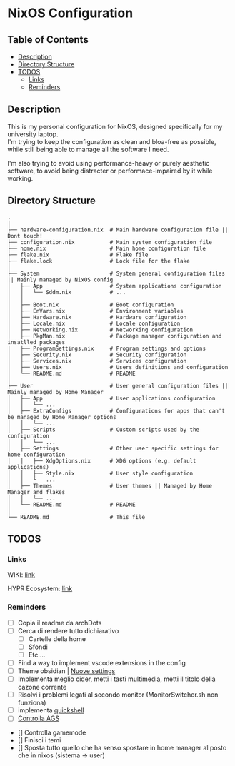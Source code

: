 
# NixOS Configuration <!-- omit in toc -->

## Table of Contents <!-- omit in toc -->

- [Description](#description)
- [Directory Structure](#directory-structure)
- [TODOS](#todos)
  - [Links](#links)
  - [Reminders](#reminders)

## Description

This is my personal configuration for NixOS, designed specifically for my university laptop.  
I'm trying to keep the configuration as clean and bloa-free as possible, while still being able to manage all the software I need.

I'm also trying to avoid using performance-heavy or purely aesthetic software, to avoid being distracter or performace-impaired by it while working.


## Directory Structure

```plaintext
.
│
├── hardware-configuration.nix  # Main hardware configuration file || Dont touch!
├── configuration.nix           # Main system configuration file
├── home.nix                    # Main home configuration file 
├── flake.nix                   # Flake file 
├── flake.lock                  # Lock file for the flake
│
├── System                      # System general configuration files || Mainly managed by NixOS config
│   ├── App                     # System applications configuration
│   │   └── Sddm.nix            # ...
│   │
│   ├── Boot.nix                # Boot configuration
│   ├── EnVars.nix              # Environment variables
│   ├── Hardware.nix            # Hardware configuration
│   ├── Locale.nix              # Locale configuration
│   ├── Networking.nix          # Networking configuration
│   ├── PkgMan.nix              # Package manager configuration and insatlled packages
│   ├── ProgramSettings.nix     # Program settings and options
│   ├── Security.nix            # Security configuration
│   ├── Services.nix            # Services configuration
│   ├── Users.nix               # Users definitions and configuration
│   └── README.md               # README
│
├── User                        # User general configuration files || Mainly managed by Home Manager
│   ├── App                     # User applications configuration    
│   │   └── ...
│   ├── ExtraConfigs            # Configurations for apps that can't be managed by Home Manager options
│   │   └── ...
│   ├── Scripts                 # Custom scripts used by the configuration
│   │   └── ...
│   ├── Settings                # Other user specific settings for home configuration
│   │   ├── XdgOptions.nix      # XDG options (e.g. default applications) 
│   │   ├── Style.nix           # User style configuration
│   │   └   ...
│   ├── Themes                  # User themes || Managed by Home Manager and flakes
│   │   └── ... 
│   └── README.md               # README
│
└── README.md                   # This file
```

## TODOS

### Links

WIKI: [link](https://wiki.nixos.org/wiki/PostgreSQL)

HYPR Ecosystem: [link](https://wiki.hypr.land/Hypr-Ecosystem/)


### Reminders

- [ ] Copia il readme da archDots
- [ ] Cerca di rendere tutto dichiarativo
  - [ ] Cartelle della home
  - [ ] Sfondi
  - [ ] Etc....
- [ ] Find a way to implement vscode extensions in the config
- [ ] Theme obsidian | [Nuove settings](https://mynixos.com/search?q=obsidian)
- [ ] Implementa meglio cider, metti i tasti multimedia, metti il titolo della cazone corrente
- [ ] Risolvi i problemi legati al secondo monitor (MonitorSwitcher.sh non funziona)
- [ ] implementa [quickshell](https://quickshell.org/docs/v0.2.0/types/)  
- [ ] [Controlla AGS](https://aylur.github.io/ags/)  
- [] Controlla gamemode
- [] Finisci i temi
- [] Sposta tutto quello che ha senso spostare in home manager al posto che in nixos (sistema -> user)